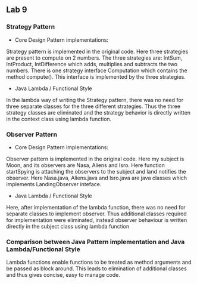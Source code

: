 ## Lab 9


### Strategy Pattern

- Core Design Pattern implementations:

Strategy pattern is implemented in the original code. Here three strategies are present to compute on 2 numbers. The three strategies are: IntSum, IntProduct, IntDifference which adds, multiplies and subtracts the two numbers. There is one strategy interface Computation which contains the method compute(). This interface is implemented by the three strategies.

- Java Lambda / Functional Style

In the lambda way of writing the Strategy pattern, there was no need for three separate classes for the three different strategies. Thus the three strategy classes are eliminated and the strategy behavior is directly written in the context class using lambda function.


### Observer Pattern

- Core Design Pattern implementations:

Observer pattern is implemented in the original code. Here my subject is Moon, and its observers are Nasa, Aliens and Isro. Here function startSpying is attaching the observers to the subject and land notifies the observer. Here Nasa.java, Aliens.java and Isro.java are java classes which implements LandingObserver inteface. 

- Java Lambda / Functional Style

Here, after implementation of the lambda function, there was no need for separate classes to implement observer. Thus additional classes required for implementation were eliminated, instead observer behaviour is written directly in the subject class using lambda function



### Comparison between Java Pattern implementation and Java Lambda/Functional Style

Lambda functions enable functions to be treated as method arguments and be passed as block around. This leads to elimination of additional classes and thus gives concise, easy to manage code. 

